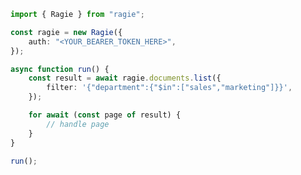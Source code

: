 <!-- Start SDK Example Usage [usage] -->
```typescript
import { Ragie } from "ragie";

const ragie = new Ragie({
    auth: "<YOUR_BEARER_TOKEN_HERE>",
});

async function run() {
    const result = await ragie.documents.list({
        filter: '{"department":{"$in":["sales","marketing"]}}',
    });

    for await (const page of result) {
        // handle page
    }
}

run();

```
<!-- End SDK Example Usage [usage] -->